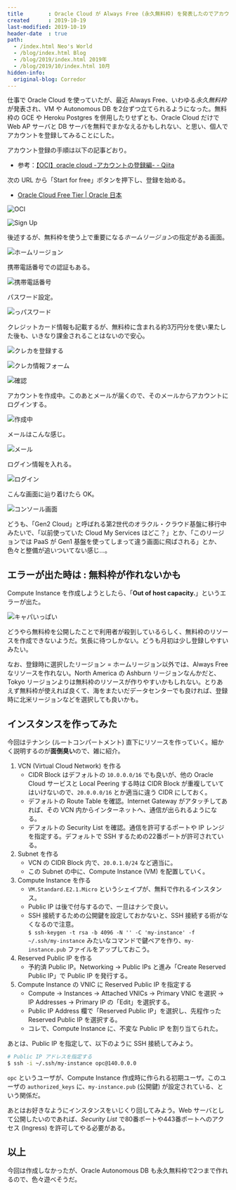 ```yaml
---
title        : Oracle Cloud が Always Free (永久無料枠) を発表したのでアカウント登録してみたが、無料枠が少ない
created      : 2019-10-19
last-modified: 2019-10-19
header-date  : true
path:
  - /index.html Neo's World
  - /blog/index.html Blog
  - /blog/2019/index.html 2019年
  - /blog/2019/10/index.html 10月
hidden-info:
  original-blog: Corredor
---
```


仕事で Oracle Cloud を使っていたが、最近 Always Free、いわゆる*永久無料枠*が発表され、VM や Autonomous DB を2台ずつ立てられるようになった。無料枠の GCE や Heroku Postgres を併用したりせずとも、Oracle Cloud だけで Web AP サーバと DB サーバを無料でまかなえるかもしれない、と思い、個人でアカウントを登録してみることにした。

アカウント登録の手順は以下の記事どおり。

- 参考：[【OCI】oracle cloud -アカウントの登録編- - Qiita](https://qiita.com/manaki079/items/d8684f8e15ccf09bdc4e)

次の URL から「Start for free」ボタンを押下し、登録を始める。

- [Oracle Cloud Free Tier | Oracle 日本](https://www.oracle.com/jp/cloud/free/)

![OCI](19-01-01.png)

![Sign Up](19-01-02.png)

後述するが、無料枠を使う上で重要になる*ホームリージョン*の指定がある画面。

![ホームリージョン](19-01-03.png)

携帯電話番号での認証もある。

![携帯電話番号](19-01-04.png)

パスワード設定。

![っパスワード](19-01-05.png)

クレジットカード情報も記載するが、無料枠に含まれる約3万円分を使い果たした後も、いきなり課金されることはないので安心。

![クレカを登録する](19-01-06.png)

![クレカ情報フォーム](19-01-07.png)

![確認](19-01-08.png)

アカウントを作成中。このあとメールが届くので、そのメールからアカウントにログインする。

![作成中](19-01-09.png)

メールはこんな感じ。

![メール](19-01-10.png)

ログイン情報を入れる。

![ログイン](19-01-11.png)

こんな画面に辿り着けたら OK。

![コンソール画面](19-01-12.png)

どうも、「Gen2 Cloud」と呼ばれる第2世代のオラクル・クラウド基盤に移行中みたいで、「以前使っていた Cloud My Services はどこ？」とか、「このリージョンでは PaaS が Gen1 基盤を使ってしまって違う画面に飛ばされる」とか、色々と整備が追いついてない感じ…。

## エラーが出た時は : 無料枠が作れないかも

Compute Instance を作成しようとしたら、「**Out of host capacity.**」というエラーが出た。

![キャパいっぱい](19-01-13.png)

どうやら無料枠を公開したことで利用者が殺到しているらしく、無料枠のリソースを作成できないようだ。気長に待つしかない。どうも月初は少し登録しやすいみたい。

なお、登録時に選択したリージョン = ホームリージョン以外では、Always Free なリソースを作れない。North America の Ashburn リージョンなんかだと、Tokyo リージョンよりは無料枠のリソースが作りやすいかもしれない。とりあえず無料枠が使えれば良くて、海をまたいだデータセンターでも良ければ、登録時に北米リージョンなどを選択しても良いかも。

## インスタンスを作ってみた

今回はテナンシ (ルートコンパートメント) 直下にリソースを作っていく。細かく説明するのが**面倒臭い**ので、雑に紹介。

1. VCN (Virtual Cloud Network) を作る
    - CIDR Block はデフォルトの `10.0.0.0/16` でも良いが、他の Oracle Cloud サービスと Local Peering する時は CIDR Block が重複していてはいけないので、`20.0.0.0/16` とか適当に違う CIDR にしておく。
    - デフォルトの Route Table を確認。Internet Gateway がアタッチしてあれば、その VCN 内からインターネットへ、通信が出られるようになる。
    - デフォルトの Security List を確認。通信を許可するポートや IP レンジを指定する。デフォルトで SSH するための22番ポートが許可されている。
2. Subnet を作る
    - VCN の CIDR Block 内で、`20.0.1.0/24` など適当に。
    - この Subnet の中に、Compute Instance (VM) を配置していく。
3. Compute Instance を作る
    - `VM.Standard.E2.1.Micro` というシェイプが、無料で作れるインスタンス。
    - Public IP は後で付与するので、一旦はナシで良い。
    - SSH 接続するための公開鍵を設定しておかないと、SSH 接続する術がなくなるので注意。  
     `$ ssh-keygen -t rsa -b 4096 -N '' -C 'my-instance' -f ~/.ssh/my-instance` みたいなコマンドで鍵ペアを作り、`my-instance.pub` ファイルをアップしておこう。
4. Reserved Public IP を作る
    - 予約済 Public IP。Networking → Public IPs と進み「Create Reserved Public IP」で Public IP を発行する。
5. Compute Instance の VNIC に Reserved Public IP を指定する
    - Compute → Instances → Attached VNICs → Primary VNIC を選択 → IP Addresses → Primary IP の「Edit」を選択する。
    - Public IP Address 欄で「Reserved Public IP」を選択し、先程作った Reserved Public IP を選択する。
    - コレで、Compute Instance に、不変な Public IP を割り当てられた。

あとは、Public IP を指定して、以下のように SSH 接続してみよう。

```bash
# Public IP アドレスを指定する
$ ssh -i ~/.ssh/my-instance opc@140.0.0.0
```

`opc` というユーザが、Compute Instance 作成時に作られる初期ユーザ。このユーザの `authorized_keys` に、`my-instance.pub` (公開鍵) が設定されている、という関係だ。

あとはお好きなようにインスタンスをいじくり回してみよう。Web サーバとして公開したいのであれば、*Security List* で80番ポートや443番ポートへのアクセス (Ingress) を許可してやる必要がある。

## 以上

今回は作成しなかったが、Oracle Autonomous DB も永久無料枠で2つまで作れるので、色々遊べそうだ。
